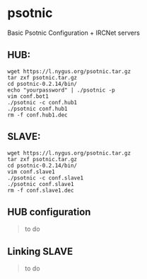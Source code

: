 # psotnic
Basic Psotnic Configuration + IRCNet servers

## HUB:
```
wget https://l.nygus.org/psotnic.tar.gz
tar zxf psotnic.tar.gz
cd psotnic-0.2.14/bin/
echo "yourpassword" | ./psotnic -p
vim conf.bot1
./psotnic -c conf.hub1
./psotnic conf.hub1
rm -f conf.hub1.dec
```

## SLAVE:
```
wget https://l.nygus.org/psotnic.tar.gz
tar zxf psotnic.tar.gz
cd psotnic-0.2.14/bin/
vim conf.slave1
./psotnic -c conf.slave1
./psotnic conf.slave1
rm -f conf.slave1.dec
```
## HUB configuration

> to do

## Linking SLAVE

> to do
